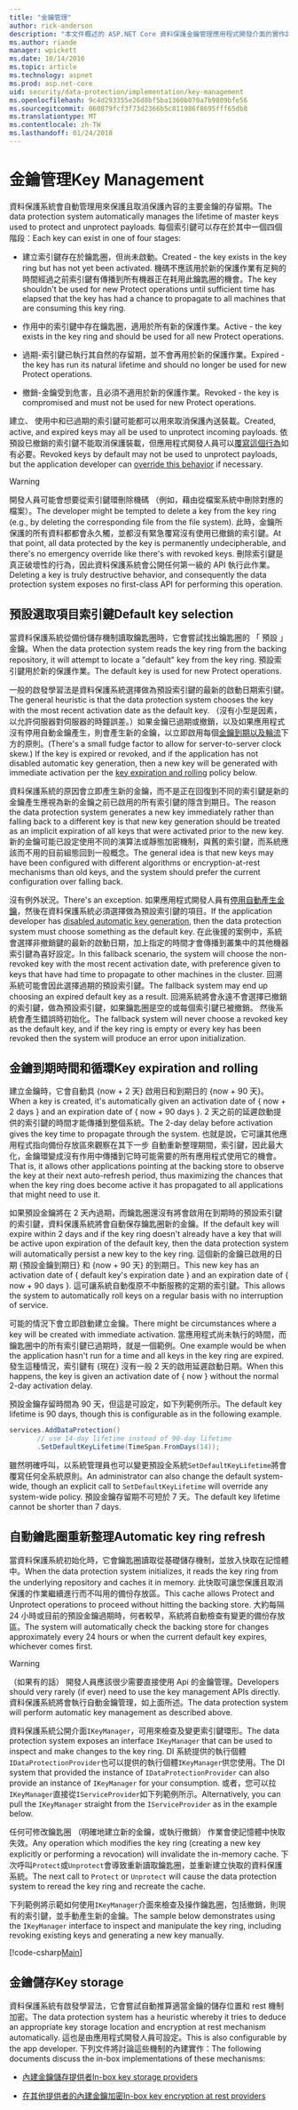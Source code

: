 ```yaml
---
title: "金鑰管理"
author: rick-anderson
description: "本文件概述的 ASP.NET Core 資料保護金鑰管理應用程式開發介面的實作詳細資料。"
ms.author: riande
manager: wpickett
ms.date: 10/14/2016
ms.topic: article
ms.technology: aspnet
ms.prod: asp.net-core
uid: security/data-protection/implementation/key-management
ms.openlocfilehash: 9c4d293355e26d8bf5ba1360b070a7b9809bfe56
ms.sourcegitcommit: 060879fcf3f73d2366b5c811986f8695fff65db8
ms.translationtype: MT
ms.contentlocale: zh-TW
ms.lasthandoff: 01/24/2018
---
```

# <a name="key-management"></a><span data-ttu-id="a96bd-103">金鑰管理</span><span class="sxs-lookup"><span data-stu-id="a96bd-103">Key Management</span></span>

<a name="data-protection-implementation-key-management"></a>

<span data-ttu-id="a96bd-104">資料保護系統會自動管理用來保護且取消保護內容的主要金鑰的存留期。</span><span class="sxs-lookup"><span data-stu-id="a96bd-104">The data protection system automatically manages the lifetime of master keys used to protect and unprotect payloads.</span></span> <span data-ttu-id="a96bd-105">每個索引鍵可以存在於其中一個四個階段：</span><span class="sxs-lookup"><span data-stu-id="a96bd-105">Each key can exist in one of four stages:</span></span>

* <span data-ttu-id="a96bd-106">建立索引鍵存在於鑰匙圈，但尚未啟動。</span><span class="sxs-lookup"><span data-stu-id="a96bd-106">Created - the key exists in the key ring but has not yet been activated.</span></span> <span data-ttu-id="a96bd-107">機碼不應該用於新的保護作業有足夠的時間經過之前索引鍵有傳播到所有機器正在耗用此鑰匙圈的機會。</span><span class="sxs-lookup"><span data-stu-id="a96bd-107">The key shouldn't be used for new Protect operations until sufficient time has elapsed that the key has had a chance to propagate to all machines that are consuming this key ring.</span></span>

* <span data-ttu-id="a96bd-108">作用中的索引鍵中存在鑰匙圈，適用於所有新的保護作業。</span><span class="sxs-lookup"><span data-stu-id="a96bd-108">Active - the key exists in the key ring and should be used for all new Protect operations.</span></span>

* <span data-ttu-id="a96bd-109">過期-索引鍵已執行其自然的存留期，並不會再用於新的保護作業。</span><span class="sxs-lookup"><span data-stu-id="a96bd-109">Expired - the key has run its natural lifetime and should no longer be used for new Protect operations.</span></span>

* <span data-ttu-id="a96bd-110">撤銷-金鑰受到危害，且必須不適用於新的保護作業。</span><span class="sxs-lookup"><span data-stu-id="a96bd-110">Revoked - the key is compromised and must not be used for new Protect operations.</span></span>

<span data-ttu-id="a96bd-111">建立、 使用中和已過期的索引鍵可能都可以用來取消保護內送裝載。</span><span class="sxs-lookup"><span data-stu-id="a96bd-111">Created, active, and expired keys may all be used to unprotect incoming payloads.</span></span> <span data-ttu-id="a96bd-112">依預設已撤銷的索引鍵不能取消保護裝載，但應用程式開發人員可以[覆寫這個行為](../consumer-apis/dangerous-unprotect.md#data-protection-consumer-apis-dangerous-unprotect)如有必要。</span><span class="sxs-lookup"><span data-stu-id="a96bd-112">Revoked keys by default may not be used to unprotect payloads, but the application developer can [override this behavior](../consumer-apis/dangerous-unprotect.md#data-protection-consumer-apis-dangerous-unprotect) if necessary.</span></span>

>[!WARNING]
> <span data-ttu-id="a96bd-113">開發人員可能會想要從索引鍵環刪除機碼 （例如，藉由從檔案系統中刪除對應的檔案）。</span><span class="sxs-lookup"><span data-stu-id="a96bd-113">The developer might be tempted to delete a key from the key ring (e.g., by deleting the corresponding file from the file system).</span></span> <span data-ttu-id="a96bd-114">此時，金鑰所保護的所有資料都都會永久觸，並都沒有緊急覆寫沒有使用已撤銷的索引鍵。</span><span class="sxs-lookup"><span data-stu-id="a96bd-114">At that point, all data protected by the key is permanently undecipherable, and there's no emergency override like there's with revoked keys.</span></span> <span data-ttu-id="a96bd-115">刪除索引鍵是真正破壞性的行為，因此資料保護系統會公開任何第一級的 API 執行此作業。</span><span class="sxs-lookup"><span data-stu-id="a96bd-115">Deleting a key is truly destructive behavior, and consequently the data protection system exposes no first-class API for performing this operation.</span></span>

## <a name="default-key-selection"></a><span data-ttu-id="a96bd-116">預設選取項目索引鍵</span><span class="sxs-lookup"><span data-stu-id="a96bd-116">Default key selection</span></span>

<span data-ttu-id="a96bd-117">當資料保護系統從備份儲存機制讀取鑰匙圈時，它會嘗試找出鑰匙圈的 「 預設 」 金鑰。</span><span class="sxs-lookup"><span data-stu-id="a96bd-117">When the data protection system reads the key ring from the backing repository, it will attempt to locate a "default" key from the key ring.</span></span> <span data-ttu-id="a96bd-118">預設索引鍵用於新的保護作業。</span><span class="sxs-lookup"><span data-stu-id="a96bd-118">The default key is used for new Protect operations.</span></span>

<span data-ttu-id="a96bd-119">一般的啟發學習法是資料保護系統選擇做為預設索引鍵的最新的啟動日期索引鍵。</span><span class="sxs-lookup"><span data-stu-id="a96bd-119">The general heuristic is that the data protection system chooses the key with the most recent activation date as the default key.</span></span> <span data-ttu-id="a96bd-120">（沒有小型是因素，以允許伺服器對伺服器的時鐘誤差。）如果金鑰已過期或撤銷，以及如果應用程式沒有停用自動金鑰產生，則會產生新的金鑰，以立即啟用每個[金鑰到期以及輪流](xref:security/data-protection/implementation/key-management#data-protection-implementation-key-management-expiration)下方的原則。</span><span class="sxs-lookup"><span data-stu-id="a96bd-120">(There's a small fudge factor to allow for server-to-server clock skew.) If the key is expired or revoked, and if the application has not disabled automatic key generation, then a new key will be generated with immediate activation per the [key expiration and rolling](xref:security/data-protection/implementation/key-management#data-protection-implementation-key-management-expiration) policy below.</span></span>

<span data-ttu-id="a96bd-121">資料保護系統的原因會立即產生新的金鑰，而不是正在回復到不同的索引鍵是新的金鑰產生應視為新的金鑰之前已啟用的所有索引鍵的隱含到期日。</span><span class="sxs-lookup"><span data-stu-id="a96bd-121">The reason the data protection system generates a new key immediately rather than falling back to a different key is that new key generation should be treated as an implicit expiration of all keys that were activated prior to the new key.</span></span> <span data-ttu-id="a96bd-122">新的金鑰可能已設定使用不同的演算法或靜態加密機制，與舊的索引鍵，而系統應該而不用的目前組態回到一般概念。</span><span class="sxs-lookup"><span data-stu-id="a96bd-122">The general idea is that new keys may have been configured with different algorithms or encryption-at-rest mechanisms than old keys, and the system should prefer the current configuration over falling back.</span></span>

<span data-ttu-id="a96bd-123">沒有例外狀況。</span><span class="sxs-lookup"><span data-stu-id="a96bd-123">There's an exception.</span></span> <span data-ttu-id="a96bd-124">如果應用程式開發人員有[停用自動產生金鑰](xref:security/data-protection/configuration/overview#disableautomatickeygeneration)，然後在資料保護系統必須選擇做為預設索引鍵的項目。</span><span class="sxs-lookup"><span data-stu-id="a96bd-124">If the application developer has [disabled automatic key generation](xref:security/data-protection/configuration/overview#disableautomatickeygeneration), then the data protection system must choose something as the default key.</span></span> <span data-ttu-id="a96bd-125">在此後援的案例中，系統會選擇非撤銷鍵的最新的啟動日期，加上指定的時間才會傳播到叢集中的其他機器索引鍵為喜好設定。</span><span class="sxs-lookup"><span data-stu-id="a96bd-125">In this fallback scenario, the system will choose the non-revoked key with the most recent activation date, with preference given to keys that have had time to propagate to other machines in the cluster.</span></span> <span data-ttu-id="a96bd-126">回溯系統可能會因此選擇過期的預設索引鍵。</span><span class="sxs-lookup"><span data-stu-id="a96bd-126">The fallback system may end up choosing an expired default key as a result.</span></span> <span data-ttu-id="a96bd-127">回溯系統將會永遠不會選擇已撤銷的索引鍵，做為預設索引鍵，如果鑰匙圈是空的或每個索引鍵已被撤銷。 然後系統會產生錯誤時初始化。</span><span class="sxs-lookup"><span data-stu-id="a96bd-127">The fallback system will never choose a revoked key as the default key, and if the key ring is empty or every key has been revoked then the system will produce an error upon initialization.</span></span>

<a name="data-protection-implementation-key-management-expiration"></a>

## <a name="key-expiration-and-rolling"></a><span data-ttu-id="a96bd-128">金鑰到期時間和循環</span><span class="sxs-lookup"><span data-stu-id="a96bd-128">Key expiration and rolling</span></span>

<span data-ttu-id="a96bd-129">建立金鑰時，它會自動具 {now + 2 天} 啟用日和到期日的 {now + 90 天}。</span><span class="sxs-lookup"><span data-stu-id="a96bd-129">When a key is created, it's automatically given an activation date of { now + 2 days } and an expiration date of { now + 90 days }.</span></span> <span data-ttu-id="a96bd-130">2 天之前的延遲啟動提供的索引鍵的時間才能傳播到整個系統。</span><span class="sxs-lookup"><span data-stu-id="a96bd-130">The 2-day delay before activation gives the key time to propagate through the system.</span></span> <span data-ttu-id="a96bd-131">也就是說，它可讓其他應用程式指向備份存放區來觀察在其下一步 自動重新整理期間，索引鍵，因此最大化，金鑰環變成沒有作用中傳播到它時可能需要的所有應用程式使用它的機會。</span><span class="sxs-lookup"><span data-stu-id="a96bd-131">That is, it allows other applications pointing at the backing store to observe the key at their next auto-refresh period, thus maximizing the chances that when the key ring does become active it has propagated to all applications that might need to use it.</span></span>

<span data-ttu-id="a96bd-132">如果預設金鑰將在 2 天內過期，而鑰匙圈還沒有將會啟用在到期時的預設索引鍵的索引鍵，資料保護系統將會自動保存鑰匙圈新的金鑰。</span><span class="sxs-lookup"><span data-stu-id="a96bd-132">If the default key will expire within 2 days and if the key ring doesn't already have a key that will be active upon expiration of the default key, then the data protection system will automatically persist a new key to the key ring.</span></span> <span data-ttu-id="a96bd-133">這個新的金鑰已啟用的日期 {預設金鑰到期日} 和 {now + 90 天} 的到期日。</span><span class="sxs-lookup"><span data-stu-id="a96bd-133">This new key has an activation date of { default key's expiration date } and an expiration date of { now + 90 days }.</span></span> <span data-ttu-id="a96bd-134">這可讓系統自動復原不中斷服務的定期的索引鍵。</span><span class="sxs-lookup"><span data-stu-id="a96bd-134">This allows the system to automatically roll keys on a regular basis with no interruption of service.</span></span>

<span data-ttu-id="a96bd-135">可能的情況下會立即啟動建立金鑰。</span><span class="sxs-lookup"><span data-stu-id="a96bd-135">There might be circumstances where a key will be created with immediate activation.</span></span> <span data-ttu-id="a96bd-136">當應用程式尚未執行的時間，而鑰匙圈中的所有索引鍵已過期時，就是一個範例。</span><span class="sxs-lookup"><span data-stu-id="a96bd-136">One example would be when the application hasn't run for a time and all keys in the key ring are expired.</span></span> <span data-ttu-id="a96bd-137">發生這種情況，索引鍵有 {現在} 沒有一般 2 天的啟用延遲啟動日期。</span><span class="sxs-lookup"><span data-stu-id="a96bd-137">When this happens, the key is given an activation date of { now } without the normal 2-day activation delay.</span></span>

<span data-ttu-id="a96bd-138">預設金鑰存留時間為 90 天，但這是可設定，如下列範例所示。</span><span class="sxs-lookup"><span data-stu-id="a96bd-138">The default key lifetime is 90 days, though this is configurable as in the following example.</span></span>

```csharp
services.AddDataProtection()
       // use 14-day lifetime instead of 90-day lifetime
       .SetDefaultKeyLifetime(TimeSpan.FromDays(14));
```

<span data-ttu-id="a96bd-139">雖然明確呼叫，以系統管理員也可以變更預設全系統`SetDefaultKeyLifetime`將會覆寫任何全系統原則。</span><span class="sxs-lookup"><span data-stu-id="a96bd-139">An administrator can also change the default system-wide, though an explicit call to `SetDefaultKeyLifetime` will override any system-wide policy.</span></span> <span data-ttu-id="a96bd-140">預設金鑰存留期不可短於 7 天。</span><span class="sxs-lookup"><span data-stu-id="a96bd-140">The default key lifetime cannot be shorter than 7 days.</span></span>

## <a name="automatic-key-ring-refresh"></a><span data-ttu-id="a96bd-141">自動鑰匙圈重新整理</span><span class="sxs-lookup"><span data-stu-id="a96bd-141">Automatic key ring refresh</span></span>

<span data-ttu-id="a96bd-142">當資料保護系統初始化時，它會鑰匙圈讀取從基礎儲存機制，並放入快取在記憶體中。</span><span class="sxs-lookup"><span data-stu-id="a96bd-142">When the data protection system initializes, it reads the key ring from the underlying repository and caches it in memory.</span></span> <span data-ttu-id="a96bd-143">此快取可讓您保護且取消保護的作業繼續進行而不叫用的備份存放區。</span><span class="sxs-lookup"><span data-stu-id="a96bd-143">This cache allows Protect and Unprotect operations to proceed without hitting the backing store.</span></span> <span data-ttu-id="a96bd-144">大約每隔 24 小時或目前的預設金鑰過期時，何者較早，系統將自動檢查有變更的備份存放區。</span><span class="sxs-lookup"><span data-stu-id="a96bd-144">The system will automatically check the backing store for changes approximately every 24 hours or when the current default key expires, whichever comes first.</span></span>

>[!WARNING]
> <span data-ttu-id="a96bd-145">（如果有的話） 開發人員應該很少需要直接使用 Api 的金鑰管理。</span><span class="sxs-lookup"><span data-stu-id="a96bd-145">Developers should very rarely (if ever) need to use the key management APIs directly.</span></span> <span data-ttu-id="a96bd-146">資料保護系統將會執行自動金鑰管理，如上面所述。</span><span class="sxs-lookup"><span data-stu-id="a96bd-146">The data protection system will perform automatic key management as described above.</span></span>

<span data-ttu-id="a96bd-147">資料保護系統公開介面`IKeyManager`，可用來檢查及變更索引鍵環形。</span><span class="sxs-lookup"><span data-stu-id="a96bd-147">The data protection system exposes an interface `IKeyManager` that can be used to inspect and make changes to the key ring.</span></span> <span data-ttu-id="a96bd-148">DI 系統提供的執行個體`IDataProtectionProvider`也可以提供的執行個體`IKeyManager`供您使用。</span><span class="sxs-lookup"><span data-stu-id="a96bd-148">The DI system that provided the instance of `IDataProtectionProvider` can also provide an instance of `IKeyManager` for your consumption.</span></span> <span data-ttu-id="a96bd-149">或者，您可以拉`IKeyManager`直接從`IServiceProvider`如下列範例所示。</span><span class="sxs-lookup"><span data-stu-id="a96bd-149">Alternatively, you can pull the `IKeyManager` straight from the `IServiceProvider` as in the example below.</span></span>

<span data-ttu-id="a96bd-150">任何可修改鑰匙圈 （明確地建立新的金鑰，或執行撤銷） 作業會使記憶體中快取失效。</span><span class="sxs-lookup"><span data-stu-id="a96bd-150">Any operation which modifies the key ring (creating a new key explicitly or performing a revocation) will invalidate the in-memory cache.</span></span> <span data-ttu-id="a96bd-151">下次呼叫`Protect`或`Unprotect`會導致重新讀取鑰匙圈，並重新建立快取的資料保護系統。</span><span class="sxs-lookup"><span data-stu-id="a96bd-151">The next call to `Protect` or `Unprotect` will cause the data protection system to reread the key ring and recreate the cache.</span></span>

<span data-ttu-id="a96bd-152">下列範例將示範如何使用`IKeyManager`介面來檢查及操作鑰匙圈，包括撤銷，則現有的索引鍵，並手動產生新的金鑰。</span><span class="sxs-lookup"><span data-stu-id="a96bd-152">The sample below demonstrates using the `IKeyManager` interface to inspect and manipulate the key ring, including revoking existing keys and generating a new key manually.</span></span>

[!code-csharp[Main](key-management/samples/key-management.cs)]

## <a name="key-storage"></a><span data-ttu-id="a96bd-153">金鑰儲存</span><span class="sxs-lookup"><span data-stu-id="a96bd-153">Key storage</span></span>

<span data-ttu-id="a96bd-154">資料保護系統有啟發學習法，它會嘗試自動推算適當金鑰的儲存位置和 rest 機制加密。</span><span class="sxs-lookup"><span data-stu-id="a96bd-154">The data protection system has a heuristic whereby it tries to deduce an appropriate key storage location and encryption at rest mechanism automatically.</span></span> <span data-ttu-id="a96bd-155">這也是由應用程式開發人員可設定。</span><span class="sxs-lookup"><span data-stu-id="a96bd-155">This is also configurable by the app developer.</span></span> <span data-ttu-id="a96bd-156">下列文件將討論這些機制的內建實作：</span><span class="sxs-lookup"><span data-stu-id="a96bd-156">The following documents discuss the in-box implementations of these mechanisms:</span></span>

* [<span data-ttu-id="a96bd-157">內建金鑰儲存提供者</span><span class="sxs-lookup"><span data-stu-id="a96bd-157">In-box key storage providers</span></span>](key-storage-providers.md#data-protection-implementation-key-storage-providers)

* [<span data-ttu-id="a96bd-158">在其他提供者的內建金鑰加密</span><span class="sxs-lookup"><span data-stu-id="a96bd-158">In-box key encryption at rest providers</span></span>](key-encryption-at-rest.md#data-protection-implementation-key-encryption-at-rest-providers)
